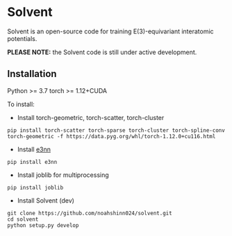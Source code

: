 # Solvent
Solvent is an open-source code for training E(3)-equivariant interatomic potentials.

**PLEASE NOTE:** the Solvent code is still under active development.

## Installation
Python >= 3.7
torch >= 1.12+CUDA

To install:
  * Install torch-geometric, torch-scatter, torch-cluster
  ```
  pip install torch-scatter torch-sparse torch-cluster torch-spline-conv torch-geometric -f https://data.pyg.org/whl/torch-1.12.0+cu116.html
  ```
  * Install [e3nn](https://e3nn.org/)
  ```
  pip install e3nn
  ```
  
  * Install joblib for multiprocessing
  ```
  pip install joblib
  ```

  * Install Solvent (dev)
  ```
  git clone https://github.com/noahshinn024/solvent.git
  cd solvent
  python setup.py develop
  ```
